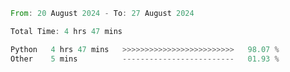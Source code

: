 <!--START_SECTION:waka-->

```rust
From: 20 August 2024 - To: 27 August 2024

Total Time: 4 hrs 47 mins

Python   4 hrs 47 mins   >>>>>>>>>>>>>>>>>>>>>>>>>   98.07 %
Other    5 mins          -------------------------   01.93 %
```

<!--END_SECTION:waka-->
